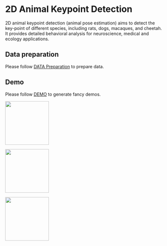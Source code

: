 # 2D Animal Keypoint Detection

2D animal keypoint detection (animal pose estimation) aims to detect the key-point of different species, including rats,
dogs, macaques, and cheetah. It provides detailed behavioral analysis for neuroscience, medical and ecology applications.

## Data preparation

Please follow [DATA Preparation](/docs/en/tasks/2d_animal_keypoint.md) to prepare data.

## Demo

Please follow [DEMO](/demo/docs/en/2d_animal_demo.md) to generate fancy demos.

<img src="https://user-images.githubusercontent.com/11788150/114201893-4446ec00-9989-11eb-808b-5718c47c7b23.gif" height="140px" alt><br>

<img src="https://user-images.githubusercontent.com/11788150/114205282-b5d46980-998c-11eb-9d6b-85ba47f81252.gif" height="140px" alt><br>

<img src="https://user-images.githubusercontent.com/11788150/114023530-944c8280-98a5-11eb-86b0-5f6d3e232af0.gif" height="140px" alt><br>
